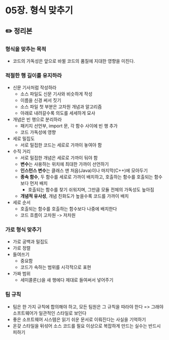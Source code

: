 # 05장. 형식 맞추기

## ✏️ 정리본

### 형식을 맞추는 목적
- 코드의 가독성은 앞으로 바뀔 코드의 품질에 지대한 영향을 미친다.

### 적절한 행 길이를 유지하라
- 신문 기사처럼 작성하라
  - 소스 파일도 신문 기사와 비슷하게 작성
  - 이름을 신경 써서 짓기
  - 소스 파일 첫 부분은 고차원 개념과 알고리즘
  - 아래로 내려갈수록 의도를 세세하게 묘사
- 개념은 빈 행으로 분리하라
  - 패키지 선언부, import 문, 각 함수 사이에 빈 행 추가
  - 코드 가독성에 영향
- 세로 밀집도
  - 서로 밀접한 코드는 세로로 가까이 놓여야 함
- 수직 거리
  - 서로 밀접한 개념은 세로로 가까이 둬야 함
  - **변수**는 사용하는 위치에 최대한 가까이 선언하기
  - **인스턴스 변수**는 클래스 맨 처음(Java)이나 마지막(C++)에 모아두기
  - **종속 함수**, 두 함수를 세로로 가까이 배치하고, 호출하는 함수를 호출되는 함수보다 먼저 배치
    - 호출되는 함수를 찾기 쉬워지며, 그만큼 모듈 전체의 가독성도 높아짐
  - **개념적 유사성**, 개념 친화도가 높을수록 코드를 가까이 배치
- 세로 순서
  - 호출되는 함수를 호출하는 함수보다 나중에 배치한다
  - 코드 흐름이 고차원 -> 저차원

### 가로 형식 맞추기
- 가로 공백과 밀집도
- 가로 정렬
- 들여쓰기
  - 중요함
  - 코드가 속하는 범위를 시각적으로 표현
- 가짜 범위
  - 세미콜론(;)을 새 행에다 제대로 들여써서 넣어주기

### 팀 규칙
- 팀은 한 가지 규칙에 합의해야 하고, 모든 팀원은 그 규칙을 따라야 한다 => 그래야 소프트웨어가 일관적인 스타일로 보인다
- 좋은 소프트웨어 시스템은 읽기 쉬운 문서로 이뤄진다는 사실을 기억하기
- 온갖 스타일을 뒤섞어 소스 코드를 필요 이상으로 복잡하게 만드는 실수는 반드시 피하기